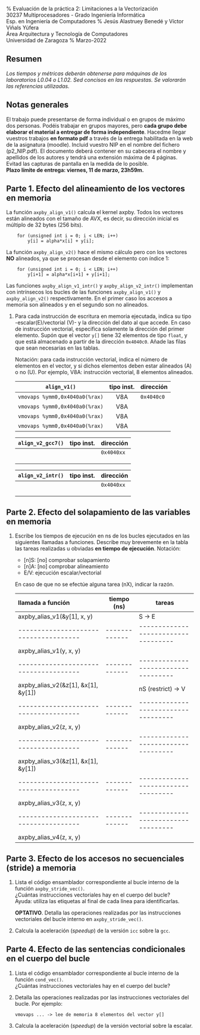 % Evaluación de la práctica 2: Limitaciones a la Vectorización  
  30237 Multiprocesadores - Grado Ingeniería Informática  
  Esp. en Ingeniería de Computadores
% Jesús Alastruey Benedé y Víctor Viñals Yúfera  
  Área Arquitectura y Tecnología de Computadores  
  Universidad de Zaragoza
% Marzo-2022


## Resumen

_Los tiempos y métricas deberán obtenerse para máquinas de los laboratorios L0.04 o L1.02.
Sed concisos en las respuestas. Se valorarán las referencias utilizadas._

## Notas generales

El trabajo puede presentarse de forma individual o en grupos de máximo dos personas.
Podéis trabajar en grupos mayores, pero **cada grupo debe elaborar el material a entregar de forma independiente**.
Hacedme llegar vuestros trabajos **en formato pdf** a través de la entrega habilitada en la web de la asignatura (moodle).
Incluid vuestro NIP en el nombre del fichero (p2_NIP.pdf). El documento deberá contener 
en su cabecera el nombre y apellidos de los autores y tendrá una extensión máxima de 4 páginas.
Evitad las capturas de pantalla en la medida de lo posible.  
**Plazo límite de entrega: viernes, 11 de marzo, 23h59m.**

## Parte 1. Efecto del alineamiento de los vectores en memoria

La función `axpby_align_v1()` calcula el kernel axpby.
Todos los vectores están alineados con el tamaño de AVX,
es decir, su dirección inicial es múltiplo de 32 bytes (256 bits).

        for (unsigned int i = 0; i < LEN; i++)
            y[i] = alpha*x[i] + y[i];

La función `axpby_align_v2()` hace el mismo cálculo pero con los vectores **NO**
alineados, ya que se procesan desde el elemento con índice 1:

        for (unsigned int i = 0; i < LEN; i++)
            y[i+1] = alpha*x[i+1] + y[i+1];

Las funciones `axpby_align_v1_intr()` y `axpby_align_v2_intr()` implementan con intrínsecos
los bucles de las funciones `axpby_align_v1()` y `axpby_align_v2()` respectivamente.
En el primer caso los accesos a memoria son alineados y en el segundo son no alineados.

1.  Para cada instrucción de escritura en memoria ejecutada,
    indica su tipo -escalar(E)/vectorial (V)- y
    la dirección del dato al que accede.
    En caso de instrucción vectorial, especifica solamente la dirección del primer elemento.
    Supón que el vector `y[]` tiene 32 elementos de tipo `float`,
    y que está almacenado a partir de la dirección `0x4040c0`.
    Añade las filas que sean necesarias en las tablas.

    Notación: para cada instrucción vectorial, indica el número de elementos en el vector,
    y si dichos elementos deben estar alineados (A) o no (U).
    Por ejemplo, V8A: instrucción vectorial, 8 elementos alineados.


	|             `align_v1()`             | tipo inst. | dirección |
	|:------------------------------------:|:----------:|:----------|
	|    `vmovaps %ymm0,0x4040a0(%rax)`    |     V8A    | `0x4040c0`|
	|    `vmovaps %ymm0,0x4040a0(%rax)`    |     V8A    |           |
	|    `vmovaps %ymm0,0x4040a0(%rax)`    |     V8A    |           |
	|    `vmovaps %ymm0,0x4040a0(%rax)`    |     V8A    |           |
	

	|          `align_v2_gcc7()`           | tipo inst. | dirección |
	|:------------------------------------:|:----------:|:----------|
	|                                      |            | `0x4040xx`|
	|                                      |            |           |
	|                                      |            |           |
	|                                      |            |           |


	|           `align_v2_intr()`          | tipo inst. | dirección |
	|:------------------------------------:|:----------:|:----------|
	|                                      |            | `0x4040xx`|
	|                                      |            |           |
	|                                      |            |           |
	|                                      |            |           |


## Parte 2. Efecto del solapamiento de las variables en memoria

1.  Escribe los tiempos de ejecución en ns de los bucles ejecutados
    en las siguientes llamadas a funciones.
    Describe muy brevemente en la tabla
    las tareas realizadas u obviadas **en tiempo de ejecución**.
    Notación:
     - [n]S: [no] comprobar solapamiento
     - [n]A: [no] comprobar alineamiento
     - E/V: ejecución escalar/vectorial

     En caso de que no se efectúe alguna tarea (nX), indicar la razón.


	|       llamada a función             | tiempo (ns) |         tareas                    |
	|:------------------------------------|-------------|-----------------------------------|
	| axpby_alias_v1(&y[1], x, y)         |             | S -> E                            |
	|-------------------------------------|-------------|-----------------------------------|
	| axpby_alias_v1(y, x, y)             |             |                                   |
	|-------------------------------------|-------------|-----------------------------------|
	| axpby_alias_v2(&z[1], &x[1], &y[1]) |             | nS (restrict) -> V                |
	|-------------------------------------|-------------|-----------------------------------|
	| axpby_alias_v2(z, x, y)             |             |                                   |
	|-------------------------------------|-------------|-----------------------------------|
	| axpby_alias_v3(&z[1], &x[1], &y[1]) |             |                                   |
	|-------------------------------------|-------------|-----------------------------------|
	| axpby_alias_v3(z, x, y)             |             |                                   |
	|-------------------------------------|-------------|-----------------------------------|
	| axpby_alias_v4(z, x, y)             |             |                                   |



## Parte 3. Efecto de los accesos no secuenciales (stride) a memoria

1.  Lista el código ensamblador correspondiente al bucle interno de la función `axpby_stride_vec()`.  
    ¿Cuántas instrucciones vectoriales hay en el cuerpo del bucle?  
    Ayuda: utiliza las etiquetas al final de cada línea para identificarlas.

    **OPTATIVO**. Detalla las operaciones realizadas por las instrucciones
    vectoriales del bucle interno en `axpby_stride_vec()`.

2.  Calcula la aceleración (_speedup_) de la versión `icc` sobre la `gcc`.  


## Parte 4. Efecto de las sentencias condicionales en el cuerpo del bucle

1.  Lista el código ensamblador correspondiente al bucle interno de la función `cond_vec()`.  
    ¿Cuántas instrucciones vectoriales hay en el cuerpo del bucle?

2.  Detalla las operaciones realizadas por las instrucciones vectoriales del bucle.
    Por ejemplo:

        vmovaps ... -> lee de memoria 8 elementos del vector y[]

3.  Calcula la aceleración (_speedup_) de la versión vectorial sobre la escalar.
